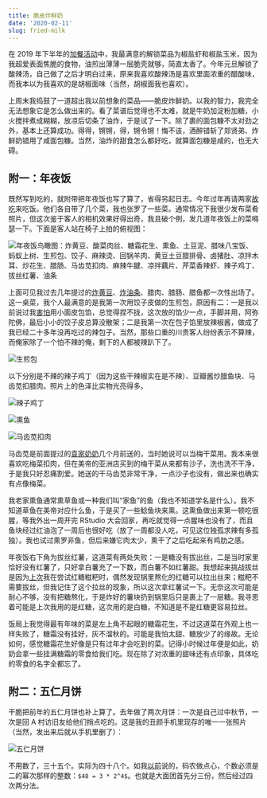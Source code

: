 ```yaml
---
title: 脆皮炸鲜奶
date: '2020-02-11'
slug: fried-milk
---
```


在 2019 年下半年的[加餐活动](https://github.com/yihui/yihui.org/commits/master/content/cn-recipe.md)中，我最满意的解锁菜品为椒盐虾和椒盐玉米，因为我超爱表面焦脆的食物，油煎出薄薄一层脆壳就够，简直太香了。今年元旦解锁了酸辣汤，自己做了之后才明白过来，原来我喜欢酸辣汤是喜欢里面浓重的醋酸味，而我本以为我喜欢的是胡椒面味（当然，胡椒面我也喜欢）。

上周末我捣鼓了一道超出我以前想象的菜品——脆皮炸鲜奶。以我的智力，我完全无法想象它是怎么做出来的。看了菜谱后觉得也不太难，就是牛奶加淀粉加糖，小火搅拌煮成糊糊，放凉后切条了油炸，于是试了一下。除了裹的面包糠不太对劲之外，基本上还算成功。得得，锵锵，得，锵令锵！悔不该，酒醉错斩了郑贤弟、炸鲜奶错用了咸面包糠。当然，油炸的甜食怎么都好吃，就算面包糠是咸的，也无大碍。

## 附一：年夜饭

既然写到吃的，就附带把年夜饭也写了算了，省得另起日志。今年过年再请两家[故吃](/cn/2019/12/hometown-food/)来吃饭。他们各自带了几个菜，我也张罗了一些菜。通常情况下我很少发布菜肴照片，但这次鉴于客人的相机效果好得出奇，我且破个例，发几道年夜饭上的菜嘚瑟一下。下面是客人站在椅子上拍的俯视图：

![年夜饭鸟瞰图：炸黄豆、酸菜肉丝、糖霜花生、熏鱼、土豆泥、腊味八宝饭、蚂蚁上树、生煎包、饺子、麻辣烫、回锅羊肉、黄豆土豆腊排骨、卤猪肚、凉拌木耳、炒花生、腊肠、马齿苋扣肉、麻辣牛腱、凉拌藕片、芹菜香辣虾、辣子鸡丁、拔丝红薯、油条](https://user-images.githubusercontent.com/163582/74289076-bb381480-4cf3-11ea-8748-0f8eda1e7428.jpg)

上面可见我过去几年提过的[炸黄豆](/cn/2019/07/fried-soy-bean/)、[炸油条](/cn/2018/09/fried-sticks/)、腊肉、腊肠、腊鱼都一次性出场了。这一桌菜，我个人最满意的是我第一次用饺子皮做的生煎包，原因有二：一是我以前说过我[害怕](/cn/2018/09/coward-cook/)用小面皮包馅，总觉得捏不拢，这次放的馅少一点，手脚并用，阿弥陀佛，最后小小的饺子皮总算没散架；二是我第一次在包子馅里放辣椒酱，做成了我已经二十多年没再吃过的辣包子。当然，那些口重的川贵客人纷纷表示不算辣，而俺家除了一个怕不辣的俺，剩下的人都被辣趴下了。

![生煎包](https://user-images.githubusercontent.com/163582/74289083-bd9a6e80-4cf3-11ea-89bf-fcb2273440cd.jpg)

以下分别是不辣的辣子鸡丁（因为这些干辣椒实在是不辣）、豆瓣酱炒腊鱼块、马齿苋扣腊肉。照片上的色泽比实物光亮得多。

![辣子鸡丁](https://user-images.githubusercontent.com/163582/74289085-becb9b80-4cf3-11ea-93a0-b2c2d45bb352.jpg)

![熏鱼](https://user-images.githubusercontent.com/163582/74289089-becb9b80-4cf3-11ea-928d-ea7aeb30b7c2.jpg)

![马齿苋扣肉](https://user-images.githubusercontent.com/163582/74289091-bf643200-4cf3-11ea-8136-a066355cb7ca.jpg)

马齿苋是前面提过的[袁家奶奶](/cn/2019/11/mundane-halloween/)几个月前送的，当时她说可以当梅干菜用。我本来很喜欢吃梅菜扣肉，但在美帝的亚洲店买到的梅干菜从来都有沙子，洗也洗不干净，于是我只好忍痛割爱。她送的干马齿苋非常干净，一点沙子也没有，做出来也确实有点像梅菜。

我老家熏鱼通常熏草鱼或一种我们叫“家鱼”的鱼（我也不知道学名是什么）。我不知道草鱼在美帝对应什么鱼，于是买了一些鲶鱼块来熏。这熏鱼做出来第一顿吃很腥，等我外出一周开完 RStudio 大会回家，再吃就觉得一点腥味也没有了，而且鱼块经过红油泡了一周后也很好吃（放了一周都没人吃，可见这位独孤求辣有多孤独）。我也试过熏罗非鱼，但后来嫌它肉太少，熏干了之后吃起来有鸡肋之感。

年夜饭右下角为拔丝红薯，这道菜有两处失败：一是糖没有拔出丝，二是当时家里恰好没有红薯了，只好拿白薯充了一下数，而白薯不如红薯甜。我想起来挑战拔丝是因为[上次](/cn/2019/12/hometown-food/)我在尝试红糖糍粑时，偶然发现锅里熬化的红糖可以拉出丝来；糍粑不需要拔丝，但我记住了这个拉丝的现象，所以这次拿红薯试一下。无奈这次可能是耐心不够，没有把糖熬化，于是炸好的薯块扔到锅里后只是裹上了一层糖。我寻思着可能是上次我用的是红糖，这次用的是白糖，不知道是不是红糖更容易拉丝。

饭局上我觉得最有年味的菜是左上角不起眼的糖霜花生，不过这道菜在外观上也一样失败了，糖霜没有挂好，灰不溜秋的。可能是我怕太甜、糖放少了的缘故。无论如何，感觉糖霜花生好像是只有过年才会吃到的菜。记得小时候过年便是如此，奶奶会拿一些挂满糖霜的零食给我们吃。现在除了对浓重的甜味还有点印象，具体吃的零食的名字全都忘了。

## 附二：五仁月饼

干脆把前年的五仁月饼也补上算了。去年做了两次月饼：一次是自己过中秋节，一次是回 A 村访旧友给他们捎点吃的。这是我的丑颜手机里现存的唯一一张照片（当然，发出来后就从手机里删了）：

![五仁月饼](https://user-images.githubusercontent.com/163582/74373014-428f9180-4da1-11ea-8dd0-eed6dc97c035.jpg)

不用数了，三十五个。实际为四十八个。如我[以前](/cn/2018/09/coward-cook/)说的，码农做点心，个数必须是二的幂次那样的整数：`$48 = 3 * 2^4$`。也就是大面团首先分三份，然后经过四次两分法。
